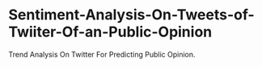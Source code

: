 # Sentiment-Analysis-On-Tweets-of-Twiiter-Of-an-Public-Opinion
Trend Analysis On Twitter For Predicting Public Opinion.
